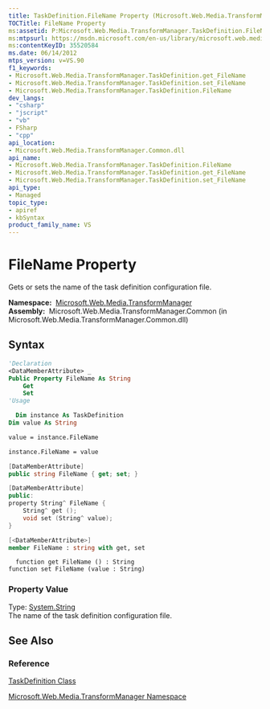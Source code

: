 ```yaml
---
title: TaskDefinition.FileName Property (Microsoft.Web.Media.TransformManager)
TOCTitle: FileName Property
ms:assetid: P:Microsoft.Web.Media.TransformManager.TaskDefinition.FileName
ms:mtpsurl: https://msdn.microsoft.com/en-us/library/microsoft.web.media.transformmanager.taskdefinition.filename(v=VS.90)
ms:contentKeyID: 35520584
ms.date: 06/14/2012
mtps_version: v=VS.90
f1_keywords:
- Microsoft.Web.Media.TransformManager.TaskDefinition.get_FileName
- Microsoft.Web.Media.TransformManager.TaskDefinition.set_FileName
- Microsoft.Web.Media.TransformManager.TaskDefinition.FileName
dev_langs:
- "csharp"
- "jscript"
- "vb"
- FSharp
- "cpp"
api_location:
- Microsoft.Web.Media.TransformManager.Common.dll
api_name:
- Microsoft.Web.Media.TransformManager.TaskDefinition.FileName
- Microsoft.Web.Media.TransformManager.TaskDefinition.get_FileName
- Microsoft.Web.Media.TransformManager.TaskDefinition.set_FileName
api_type:
- Managed
topic_type:
- apiref
- kbSyntax
product_family_name: VS
---
```


# FileName Property

Gets or sets the name of the task definition configuration file.

**Namespace:**  [Microsoft.Web.Media.TransformManager](microsoft-web-media-transformmanager-namespace.md)  
**Assembly:**  Microsoft.Web.Media.TransformManager.Common (in Microsoft.Web.Media.TransformManager.Common.dll)

## Syntax

```vb
'Declaration
<DataMemberAttribute> _
Public Property FileName As String
    Get
    Set
'Usage

  Dim instance As TaskDefinition
Dim value As String

value = instance.FileName

instance.FileName = value
```

```csharp
[DataMemberAttribute]
public string FileName { get; set; }
```

```cpp
[DataMemberAttribute]
public:
property String^ FileName {
    String^ get ();
    void set (String^ value);
}
```

``` fsharp
[<DataMemberAttribute>]
member FileName : string with get, set
```

```jscript
  function get FileName () : String
function set FileName (value : String)
```

### Property Value

Type: [System.String](https://msdn.microsoft.com/library/s1wwdcbf)  
The name of the task definition configuration file.  

## See Also

### Reference

[TaskDefinition Class](taskdefinition-class-microsoft-web-media-transformmanager.md)

[Microsoft.Web.Media.TransformManager Namespace](microsoft-web-media-transformmanager-namespace.md)

